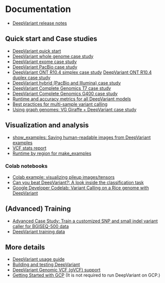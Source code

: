 # Documentation

*   [DeepVariant release notes](https://github.com/google/deepvariant/releases)

## Quick start and Case studies

*   [DeepVariant quick start](deepvariant-quick-start.md)
*   [DeepVariant whole genome case study](deepvariant-case-study.md)
*   [DeepVariant exome case study](deepvariant-exome-case-study.md)
*   [DeepVariant PacBio case study](deepvariant-pacbio-model-case-study.md)
*   [DeepVariant ONT R10.4 simplex case study](deepvariant-ont-r104-simplex-case-study.md)
    [DeepVariant ONT R10.4 duplex case study](deepvariant-ont-r104-duplex-case-study.md)
*   [DeepVariant hybrid (PacBio and Illumina) case study](deepvariant-hybrid-case-study.md)
*   [DeepVariant Complete Genomics T7 case study](deepvariant-complete-t7-case-study.md)
*   [DeepVariant Complete Genomics G400 case study](deepvariant-complete-g400-case-study.md)
*   [Runtime and accuracy metrics for all DeepVariant models](metrics.md)
*   [Best practices for multi-sample variant calling](trio-merge-case-study.md)
*   [Using graph genomes: VG Giraffe + DeepVariant case study](deepvariant-vg-case-study.md)

## Visualization and analysis

*   [show_examples: Saving human-readable images from DeepVariant examples](show-examples.md)
*   [VCF stats report](deepvariant-vcf-stats-report.md)
*   [Runtime by region for make_examples](runtime-by-region.md)

### Colab notebooks

*   [Colab example: visualizing pileup images/tensors](visualizing_examples.ipynb)
*   [Can you beat DeepVariant?: A look inside the classification task](cybdv_notebook.ipynb)
*   [Google Developer Codelab: Variant Calling on a Rice genome with DeepVariant](https://codelabs.developers.google.com/codelabs/genomics-deepvariant)

## (Advanced) Training

*   [Advanced Case Study: Train a customized SNP and small indel variant caller
    for BGISEQ-500 data](deepvariant-training-case-study.md)
*   [DeepVariant training data](deepvariant-details-training-data.md)

## More details

*   [DeepVariant usage guide](deepvariant-details.md)
*   [Building and testing DeepVariant](deepvariant-build-test.md)
*   [DeepVariant Genomic VCF (gVCF) support](deepvariant-gvcf-support.md)
*   [Getting Started with GCP](deepvariant-gcp-info.md) (It is not required to
    run DeepVariant on GCP.)
